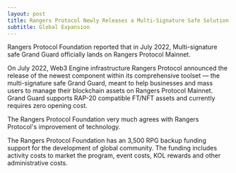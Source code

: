 ```yaml
---
layout: post
title: Rangers Protocol Newly Releases a Multi-Signature Safe Solution
subtitle: Global Expansion
---
```


Rangers Protocol Foundation reported that in July 2022, Multi-signature safe Grand Guard officially lands on Rangers Protocol Mainnet.

On July 2022, Web3 Engine infrastructure Rangers Protocol announced the release of the newest component within its comprehensive toolset — the multi-signature safe Grand Guard, meant to help businesses and mass users to manage their blockchain assets on Rangers Protocol Mainnet. Grand Guard supports RAP-20 compatible FT/NFT assets and currently requires zero opening cost.

The Rangers Protocol Foundation very much agrees with Rangers Protocol's improvement of technology.  

The Rangers Protocol Foundation has an 3,500 RPG backup funding support for the development of global community.  The funding includes activity costs to market the program, event costs, KOL rewards and other administrative costs. 
